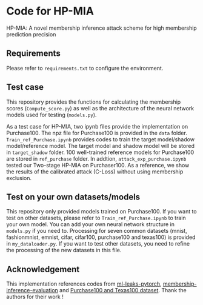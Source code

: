 # Code for HP-MIA

HP-MIA: A novel membership inference attack scheme for high membership prediction precision

## Requirements
Please refer to `requirements.txt` to configure the environment.

## Test case 

This repository provides the functions for calculating the membership scores (`Compute_score.py`) as well as the architecture of the neural network models used for testing (`models.py`). 

As a test case for HP-MIA, two ipynb files provide the implementation on Purchase100. The npz file for Purchase100 is provided in the `data` folder. `Train_ref_Purchase.ipynb` provides codes to train the target model/shadow model/reference model. The target model and shadow model will be stored in `target_shadow` folder. 100 well-trained reference models for Purchase100 are stored in `ref_purchase` folder. In addtion, `attack_exp_purchase.ipynb` tested our Two-stage HP-MIA on Purchaser100. As a reference, we show the results of the calibrated attack (C-Loss) without using membership exclusion.

## Test on your own datasets/models

This repository only provided models trained on Purchase100. If you want to test on other datasets, please refer to `Train_ref_Purchase.ipynb` to train your own model. You can add your own neural network structure in `models.py` if you need to. Processing for seven common datasets (mnist, fashionmnist, emnist, cifar, cifar100, purchase100 and texas100) is provided in `my_dataloader.py`. If you want to test other datasets, you need to refine the processing of the new datasets in this file.

## Acknowledgement
This implementation references codes from [ml-leaks-pytorch](https://github.com/GeorgeTzannetos/ml-leaks-pytorch), 
[membership-inference-evaluation](https://github.com/inspire-group/membership-inference-evaluation) and [Purchase100 and Texas100 dataset](https://github.com/xehartnort/Purchase100-Texas100-datasets). Thank the authors for their  work !
